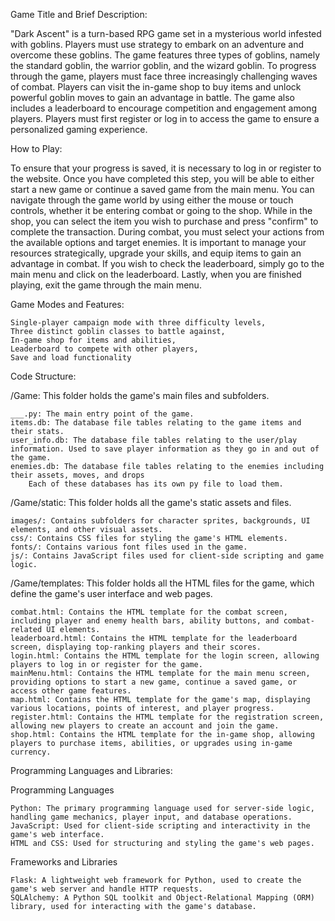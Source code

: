 Game Title and Brief Description: 

"Dark Ascent" is a turn-based RPG game set in a mysterious world infested with goblins. Players must use strategy to embark on an adventure and overcome these goblins. The game features three types of goblins, namely the standard goblin, the warrior goblin, and the wizard goblin. To progress through the game, players must face three increasingly challenging waves of combat. Players can visit the in-game shop to buy items and unlock powerful goblin moves to gain an advantage in battle. The game also includes a leaderboard to encourage competition and engagement among players. Players must first register or log in to access the game to ensure a personalized gaming experience.

How to Play: 

To ensure that your progress is saved, it is necessary to log in or register to the website. Once you have completed this step, you will be able to either start a new game or continue a saved game from the main menu. You can navigate through the game world by using either the mouse or touch controls, whether it be entering combat or going to the shop. While in the shop, you can select the item you wish to purchase and press "confirm" to complete the transaction. During combat, you must select your actions from the available options and target enemies. It is important to manage your resources strategically, upgrade your skills, and equip items to gain an advantage in combat. If you wish to check the leaderboard, simply go to the main menu and click on the leaderboard. Lastly, when you are finished playing, exit the game through the main menu.

Game Modes and Features:

    Single-player campaign mode with three difficulty levels,
    Three distinct goblin classes to battle against,
    In-game shop for items and abilities,
    Leaderboard to compete with other players,
    Save and load functionality

Code Structure:

/Game: This folder holds the game's main files and subfolders.

    ___.py: The main entry point of the game.
    items.db: The database file tables relating to the game items and their stats.
    user_info.db: The database file tables relating to the user/play information. Used to save player information as they go in and out of the game.
    enemies.db: The database file tables relating to the enemies including their assets, moves, and drops
        Each of these databases has its own py file to load them.
        
/Game/static: This folder holds all the game's static assets and files.

    images/: Contains subfolders for character sprites, backgrounds, UI elements, and other visual assets.
    css/: Contains CSS files for styling the game's HTML elements.
    fonts/: Contains various font files used in the game.
    js/: Contains JavaScript files used for client-side scripting and game logic.
    
/Game/templates: This folder holds all the HTML files for the game, which define the game's user interface and web pages.

    combat.html: Contains the HTML template for the combat screen, including player and enemy health bars, ability buttons, and combat-related UI elements.
    leaderboard.html: Contains the HTML template for the leaderboard screen, displaying top-ranking players and their scores.
    login.html: Contains the HTML template for the login screen, allowing players to log in or register for the game.
    mainMenu.html: Contains the HTML template for the main menu screen, providing options to start a new game, continue a saved game, or access other game features.
    map.html: Contains the HTML template for the game's map, displaying various locations, points of interest, and player progress.
    register.html: Contains the HTML template for the registration screen, allowing new players to create an account and join the game.
    shop.html: Contains the HTML template for the in-game shop, allowing players to purchase items, abilities, or upgrades using in-game currency.

Programming Languages and Libraries:

Programming Languages

    Python: The primary programming language used for server-side logic, handling game mechanics, player input, and database operations.
    JavaScript: Used for client-side scripting and interactivity in the game's web interface.
    HTML and CSS: Used for structuring and styling the game's web pages.
Frameworks and Libraries

    Flask: A lightweight web framework for Python, used to create the game's web server and handle HTTP requests.
    SQLAlchemy: A Python SQL toolkit and Object-Relational Mapping (ORM) library, used for interacting with the game's database.
   

